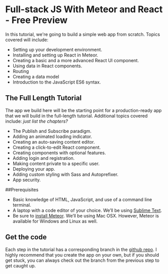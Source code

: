 # Full-stack JS With Meteor and React - Free Preview

In this tutorial, we're going to build a simple web app from scratch. Topics covered will include:
- Setting up your development environment.
- Installing and setting up React in Meteor.
- Creating a basic and a more advanced React UI component.
- Using data in React components.
- Routing
- Creating a data model
- Introduction to the JavaScript ES6 syntax.


## The Full Length Tutorial
The app we build here will be the starting point for a production-ready app that we will build in the full-length tutorial.  Additional topics covered include:
_just list the chapters?_

- The Publish and Subscribe paradigm.
- Adding an animated loading indicator.
- Creating an auto-saving content editor.
- Creating a click-to-edit React component.
- Creating components with optional features.
- Adding login and registration.
- Making content private to a specific user.
- Deploying your app.
- Adding custom styling with Sass and Autoprefixer.
- App security.


##Prerequisites 
- Basic knowledge of HTML, JavaScript, and use of a command line terminal.
- A laptop with a code editor of your choice.  We’ll be using [Sublime Text](http://www.sublimetext.com/3 ).
- Be sure to [install Meteor](https://www.meteor.com/install). We’ll be using Mac OSX. However, Meteor is available for Windows and Linux as well.

## Get the code
Each step in the tutorial has a corresponding branch in the [github repo](https://github.com/CodeChron/fullstack-js-preview).  I highly recommend that you create the app on your own, but if you should get stuck, you can always check out the branch from the previous step to get caught up.
